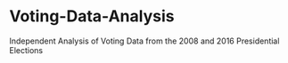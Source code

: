 # Voting-Data-Analysis
Independent Analysis of Voting Data from the 2008 and 2016 Presidential Elections
